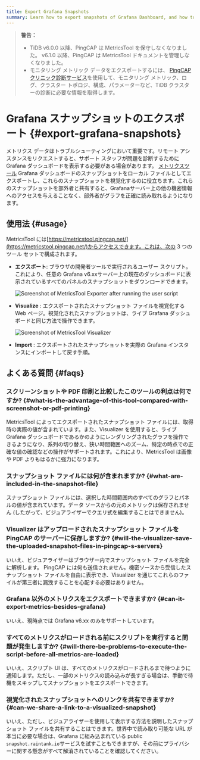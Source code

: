 ```yaml
---
title: Export Grafana Snapshots
summary: Learn how to export snapshots of Grafana Dashboard, and how to visualize these files.
---
```


> **警告：**
>
> -   TiDB v6.0.0 以降、PingCAP は MetricsTool を保守しなくなりました。 v6.1.0 以降、PingCAP は MetricsTool ドキュメントを管理しなくなりました。
> -   モニタリング メトリック データをエクスポートするには、 [PingCAPクリニック診断サービス](/clinic/clinic-introduction.md)を使用して、モニタリング メトリック、ログ、クラスター トポロジ、構成、パラメーターなど、TiDB クラスターの診断に必要な情報を取得します。

# Grafana スナップショットのエクスポート {#export-grafana-snapshots}

メトリクス データはトラブルシューティングにおいて重要です。リモート アシスタンスをリクエストすると、サポート スタッフが問題を診断するために Grafana ダッシュボードを表示する必要がある場合があります。 [メトリクスツール](https://metricstool.pingcap.net/) Grafana ダッシュボードのスナップショットをローカル ファイルとしてエクスポートし、これらのスナップショットを視覚化するのに役立ちます。これらのスナップショットを部外者と共有すると、Grafanaサーバー上の他の機密情報へのアクセスを与えることなく、部外者がグラフを正確に読み取れるようになります。

## 使用法 {#usage}

MetricsTool には[https://metricstool.pingcap.net/](https://metricstool.pingcap.net/)からアクセスできます。これは、次の 3 つのツール セットで構成されます。

-   **エクスポート**: ブラウザの開発者ツールで実行されるユーザー スクリプト。これにより、任意の Grafana v6.xxサーバー上の現在のダッシュボードに表示されているすべてのパネルのスナップショットをダウンロードできます。

    ![Screenshot of MetricsTool Exporter after running the user script](https://download.pingcap.com/images/docs/metricstool-export.png)

-   **Visualize** : エクスポートされたスナップショット ファイルを視覚化する Web ページ。視覚化されたスナップショットは、ライブ Grafana ダッシュボードと同じ方法で操作できます。

    ![Screenshot of MetricsTool Visualizer](https://download.pingcap.com/images/docs/metricstool-visualize.png)

-   **Import** : エクスポートされたスナップショットを実際の G​​rafana インスタンスにインポートして戻す手順。

## よくある質問 {#faqs}

### スクリーンショットや PDF 印刷と比較したこのツールの利点は何ですか? {#what-is-the-advantage-of-this-tool-compared-with-screenshot-or-pdf-printing}

MetricsTool によってエクスポートされたスナップショット ファイルには、取得時の実際の値が含まれています。また、Visualizer を使用すると、ライブ Grafana ダッシュボードであるかのようにレンダリングされたグラフを操作できるようになり、系列の切り替え、狭い時間範囲へのズーム、特定の時点での正確な値の確認などの操作がサポートされます。これにより、MetricsTool は画像や PDF よりもはるかに強力になります。

### スナップショット ファイルには何が含まれますか? {#what-are-included-in-the-snapshot-file}

スナップショット ファイルには、選択した時間範囲内のすべてのグラフとパネルの値が含まれています。データ ソースからの元のメトリックは保存されません (したがって、ビジュアライザーでクエリ式を編集することはできません)。

### Visualizer はアップロードされたスナップショット ファイルを PingCAP のサーバーに保存しますか? {#will-the-visualizer-save-the-uploaded-snapshot-files-in-pingcap-s-servers}

いいえ、ビジュアライザーはブラウザー内でスナップショット ファイルを完全に解析します。 PingCAP には何も送信されません。機密ソースから受信したスナップショット ファイルを自由に表示でき、Visualizer を通じてこれらのファイルが第三者に漏洩することを心配する必要はありません。

### Grafana 以外のメトリクスをエクスポートできますか? {#can-it-export-metrics-besides-grafana}

いいえ、現時点では Grafana v6.xx のみをサポートしています。

### すべてのメトリクスがロードされる前にスクリプトを実行すると問題が発生しますか? {#will-there-be-problems-to-execute-the-script-before-all-metrics-are-loaded}

いいえ、スクリプト UI は、すべてのメトリクスがロードされるまで待つように通知します。ただし、一部のメトリクスの読み込みが長すぎる場合は、手動で待機をスキップしてスナップショットをエクスポートできます。

### 視覚化されたスナップショットへのリンクを共有できますか? {#can-we-share-a-link-to-a-visualized-snapshot}

いいえ、ただし、ビジュアライザーを使用して表示する方法を説明したスナップショット ファイルを共有することはできます。世界中で読み取り可能な URL が本当に必要な場合は、Grafana に組み込まれている public `snapshot.raintank.io`サービスを試すこともできますが、その前にプライバシーに関する懸念がすべて解消されていることを確認してください。
